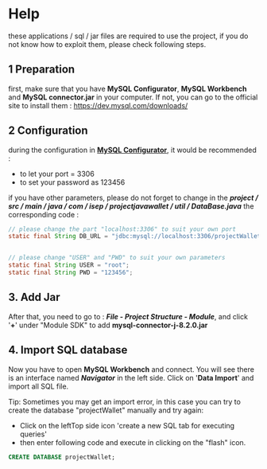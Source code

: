 # Help

these applications / sql / jar files are required to use the project, if you do not know how to exploit them, please check following steps.

## 1 Preparation

first, make sure that you have **MySQL Configurator**, **MySQL Workbench** and **MySQL connector.jar** in your computer. If not, you can go to the official site to install them : https://dev.mysql.com/downloads/

## 2 Configuration

during the configuration in **<u>MySQL Configurator</u>**, it would be recommended :

- to let your port = 3306
- to set your password as 123456

if you have other parameters, please do not forget to change in the ***project / src / main / java / com / isep / projectjavawallet / util / DataBase.java***  the corresponding code :

```java
// please change the part "localhost:3306" to suit your own port
static final String DB_URL = "jdbc:mysql://localhost:3306/projectWalletuseSSL=false&allowPublicKeyRetrieval=true&serverTimezone=UTC";


// please change "USER" and "PWD" to suit your own parameters
static final String USER = "root";
static final String PWD = "123456";
```

## 3. Add Jar

After that, you need to go to : ***File - Project Structure - Module***, and click '**+**' under "Module SDK" to add  **mysql-connector-j-8.2.0.jar**

## 4. Import SQL database

Now you have to open **MySQL Workbench** and connect. You will see there is an interface named ***Navigator*** in the left side. Click on '**Data Import**' and import all SQL file.

Tip: Sometimes you may get an import error, in this case you can try to create the database "projectWallet" manually and try again:

- Click on the leftTop side icon 'create a new SQL  tab for executing  queries'
- then enter following code and execute in clicking on the "flash" icon.

```sql
CREATE DATABASE projectWallet;
```





